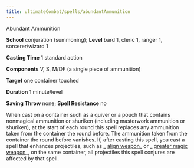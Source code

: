 ```yaml
---
title: ultimateCombat/spells/abundantAmmunition
---
```

Abundant Ammunition

**School** conjuration (summoning); **Level** bard 1, cleric 1, ranger 1, sorcerer/wizard 1

**Casting Time** 1 standard action

**Components** V, S, M/DF (a single piece of ammunition)

**Target** one container touched

**Duration** 1 minute/level

**Saving Throw** none; **Spell Resistance** no

When cast on a container such as a quiver or a pouch that contains nonmagical ammunition or shuriken (including masterwork ammunition or shuriken), at the start of each round this spell replaces any ammunition taken from the container the round before. The ammunition taken from the container the round before vanishes. If, after casting this spell, you cast a spell that enhances projectiles, such as _ [align weapon](spells/alignWeapon#_align-weapon)_ or _ [greater magic weapon](spells/magicWeapon#_magic-weapon-greater)_, on the same container, all projectiles this spell conjures are affected by that spell.

